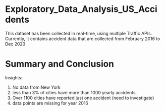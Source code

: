 # Exploratory_Data_Analysis_US_Accidents

This dataset has been collected in real-time, using multiple Traffic APIs. Currently, it contains accident data that are collected from February 2016 to Dec 2020

# Summary and Conclusion
Insights:

1. No data from New York
2. less than 3% of cities have more than 1000 yearly accidents.
3. Over 1100 cities have reported just one accident (need to investigate)
4. data points are missing for year 2016




